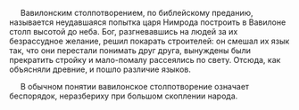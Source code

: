<head>
  <meta charset="utf-8">
  <title>Отступ первой строки</title>
  <style>
   p {
    text-indent: 20px; /* Отступ первой строки в пикселах */
   }
  </style>
 </head>
 <body>
  <p>Вавилонским столпотворением, по библейскому преданию, называется неудавшаяся 
     попытка царя Нимрода построить в Вавилоне столп высотой до неба. Бог, 
     разгневавшись на людей за их безрассудное желание, решил покарать 
     строителей: он смешал их язык так, что они перестали понимать друг друга, 
     вынуждены были прекратить стройку и мало-помалу рассеялись по свету. Отсюда, 
     как объясняли древние, и пошло различие языков.</p>
  <p>В обычном понятии вавилонское столпотворение означает беспорядок, неразбериху 
     при большом скоплении народа.</p>
 </body>